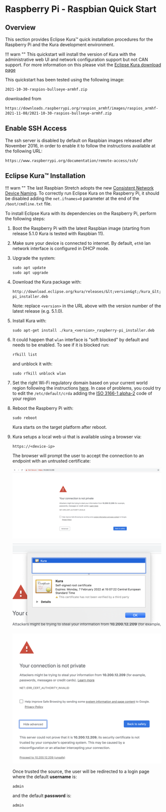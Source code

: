 # Raspberry Pi - Raspbian Quick Start

## Overview

This section provides Eclipse Kura&trade; quick installation procedures for the
Raspberry Pi and the Kura development environment.

!!! warn ""
    This quickstart will install the version of Kura with the administrative web UI and network  configuration support but not CAN support. For more information on this please visit the [Eclipse Kura download page](https://www.eclipse.org/kura/downloads.php)

This quickstart has been tested using the following image:

```
2021-10-30-raspios-bullseye-armhf.zip
```

downloaded from

```
https://downloads.raspberrypi.org/raspios_armhf/images/raspios_armhf-2021-11-08/2021-10-30-raspios-bullseye-armhf.zip
```

## Enable SSH Access

The ssh server is disabled by default on Raspbian images released after November 2016,
in order to enable it to follow the instructions available at the following URL:

```
https://www.raspberrypi.org/documentation/remote-access/ssh/
```

## Eclipse Kura&trade; Installation

!!! warn ""
    The last Raspbian Stretch adopts the new [Consistent Network Device Naming](https://www.freedesktop.org/wiki/Software/systemd/PredictableNetworkInterfaceNames/). To correctly run Eclipse Kura on the Raspberry Pi, it should be disabled adding the `net.ifnames=0` parameter at the end of the `/boot/cmdline.txt` file.

To install Eclipse Kura with its dependencies on the Raspberry Pi, perform the
following steps:

1. Boot the Raspberry Pi with the latest Raspbian image (starting from release 5.1.0 Kura is tested with Raspbian 11).

2. Make sure your device is connected to internet. By default, `eth0` lan network interface is configured in DHCP mode.

3. Upgrade the system:
   
   ```
   sudo apt update
   sudo apt upgrade
   ```
   
4. Download the Kura package with:

    ```
    http://download.eclipse.org/kura/releases/&lt;version&gt;/kura_&lt;version&gt;_raspberry-pi_installer.deb
    ```

    Note: replace `<version>` in the URL above with the version number of the latest release (e.g. 5.1.0).

5. Install Kura with: 

    ```
    sudo apt-get install ./kura_<version>_raspberry-pi_installer.deb
    ```

6. It could happen that `wlan` interface is "soft blocked" by default and needs to be enabled. To see if it is blocked run:

    ```
    rfkill list
    ```

    and unblock it with:

    ```
    sudo rfkill unblock wlan
    ```

7. Set the right Wi-Fi regulatory domain based on your current world region following the instructions [here](https://www.raspberrypi.org/documentation/computers/configuration.html#using-the-desktop). In case of problems, you could try to edit the `/etc/default/crda` adding the [ISO 3166-1 alpha-2](https://it.wikipedia.org/wiki/ISO_3166-1_alpha-2) code of your region

8. Reboot the Raspberry Pi with:

    ```
    sudo reboot
    ```

    Kura starts on the target platform after reboot.

9. Kura setups a local web ui that is available using a browser via:

    ```
    https://<device-ip>
    ```

    The browser will prompt the user to accept the connection to an endpoint with an untrusted certificate:

    ![Untrusted certificate page](./images/untrusted_cert1.png)

    ![Untrusted certificate details](./images/untrusted_cert2.png)

    ![Proceed trusting the source](./images/untrusted_cert3.png)

    Once trusted the source, the user will be redirected to a login page where the default **username** is:

    ```
    admin
    ```

    and the default **password** is:

    ```
    admin
    ```

